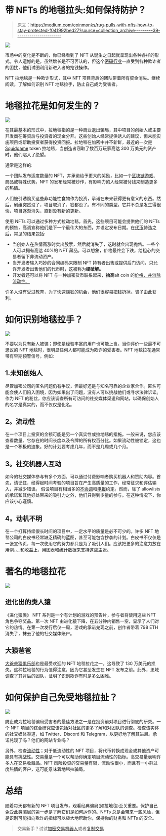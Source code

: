 # 带 NFTs 的地毯拉头:如何保持防护？

> 原文：<https://medium.com/coinmonks/rug-pulls-with-nfts-how-to-stay-protected-f041992bed27?source=collection_archive---------39----------------------->

![](img/5fe3b80d718dd66b74e1236ff155d063.png)

市场中的变化是不断的，你已经看到了 NFT 从诞生之日起就呈现出各种各样的形式。令人遗憾的是，虽然增长是不可否认的，但这个[密码行业](https://www.kaspersky.com/resource-center/definitions/what-is-cryptocurrency)一直受到各种欺诈者的困扰，他们试图利用新进入者的抢钱操作。

NFT 拉地毯是一种欺诈形式，其中 NFT 项目背后的团队带着所有资金消失。继续阅读，了解如何识别 NFT 地毯拉手，防止自己成为受害者。

# 地毯拉花是如何发生的？

![](img/0f782417576650e69e58c5ed5ac4fba4.png)

在其最基本的形式中，拉地毯指的是一种商业退出骗局，其中项目的创始人或主要开发商在筹资后与投资者的现金分开。这些创始人经常提供诱人的建议，但未能实施项目或帮助投资者获得投资回报。拉地毯在加密中并不新鲜，最近的一次是 [Squidgame](https://www.washingtonpost.com/world/2021/11/02/squid-game-crypto-rug-pull/) token 拉地毯，当创造者窃取了数百万玩家高达 300 万美元的资产时，他们陷入了绝望。

通常是这样的:

一个团队发布适度数量的 NFT，并承诺给予更大的奖励，比如一个[区块链游戏](https://www.forbes.com/sites/theyec/2022/08/02/3-things-you-need-to-know-about-blockchain-gaming/?sh=665b9b184a85)、商品或特殊优势。NFT 的发布经常被炒作，有影响力的人经常被付钱来制造更多的热情。

人们被引诱购买这些非功能性食物作为投资，承诺在未来获得更有意义的东西。然后，剧组突然没了，项目取消了，钱都没了。有不同的类型。它并不总是发生得很快，项目逐渐消失，直到没有新的更新。

使用 NFTs 可以通过多种方式拉动地毯。首先，这些项目可能会提供他们的 NFTs 的预售，高调宣称他们是下一个最伟大的东西，并设定发布日期。在[代币](https://corporatefinanceinstitute.com/resources/knowledge/data-analysis/minting-crypto/)铸造之后，常见的结果包括:

*   当创始人在热情高涨时卖出股票，然后就消失了，这时就会出现抛售。一些个人可以拥有高达 40%的 NFT 藏品，可以想象，价格最终会下跌，给粗心的交易者留下非流动资产。
*   当开发者输入巧妙的合同编码来限制 NFT 持有者出售或提供后门访问，只允许开发者出售他们的代币时，这被称为**硬破解。**
*   开发者还可以将 NFT 与一种加密货币联系起来，**抬高**alt coin 的[价格，并消除流动性。](https://www.investopedia.com/terms/a/altcoin.asp)

许多人没有受过教育，为了快速赚钱的机会，他们很容易把钱扔掉。骗子由此获利。

# 如何识别地毯拉手？

![](img/2deae5448a1b576d4de9fe4d7eb2dbdc.png)

不要以为只有新人被骗；即使是经验丰富的用户也可能上当。当你评价一些最不可思议的 NFT 地毯时，很明显任何人都可能成为欺诈的受害者。NFT 地毯拉花通常带有早期预警信号，例如:

## 1.未知创始人

尽管加密公司的匿名问题仍有争议，但最好还是与知名可靠的企业家合作。匿名可能会使人们陷入困境，因为如果出了问题，没有人可以挑战他们或寻求法律诉讼。作为 NFT 的粉丝，你应该调查所有可访问的社交媒体渠道和网站，以确保创始人的名字是真实的，而不仅仅是化名。

## **2。流动性**

在一个项目上投资的金额可能是另一个真实性或拉地毯的措施。一般来说，您应该查看数量、它存在的时间长度以及令牌的所有权百分比。如果流动性被锁定，这也是一个积极的迹象。好的计划要考虑几年，而不是几周或几个月。

## **3。社交机器人互动**

如今的社交媒体参与有多个方面，可以通过付费影响者购买机器人和赞助内容。首先，请记住，经得起时间考验的项目旨在产生高质量的工作，经常征求和评估输入，并减少错误。
假设项目有相当多的[不协调](https://discord.com/)和[电报](https://telegram.org/)约定。然而，除了 allowlists 的承诺和其他好处带来的吸引力之外，他们只得到少量的参与。在这种情况下，你应该小心谨慎。

## **4。动机不明**

在一个打算持续很长时间的项目中，一定水平的质量是必不可少的。许多 NFT 地毯公司的白皮书经常缺乏精确的蓝图，甚至可能包含抄袭的计划。白皮书不仅仅是一张宣传页，每一次使用它的努力都只是为了吸引人们。应该把更多的注意力放在用例、[、](https://www.financialexpress.com/blockchain/what-is-tokenomics-and-how-does-it-work/2619702/)和收益上，用图表和统计数据来支持这些主张。

# 著名的地毯拉花

![](img/ee14c9009ad4b6bfb9c8d0c020f2d069.png)

## **进化出的类人猿**

《进化猿类》 NFT 系列是一个有计划的游戏的预告片，参与者将使用这些 NFT 角色争夺奖品。第一次 NFT 由进化猿下降，在五分钟内销售一空，显示了人们对它的热情。在第一次发行后仅一周，游戏的承诺兑现之前，创作者带着 798 ETH 消失了，抹去了他的社交媒体账户。

## **大猿爸爸**

[大爸爸猿俱乐部](https://news.coincu.com/60266-big-daddy-ape-club-1-3m-scam/)也是最受欢迎的 NFT 地毯拉花之一。这导致了 130 万美元的损失。这种拉地毯的行为值得注意，因为它甚至发生在 NFT 发布之前。此外，思域调查了其背后的团队，证明了识别欺诈有时是多么困难。

# 如何保护自己免受地毯拉扯？

![](img/8143bf66c7f63d82ce0761bec410efed.png)

防止成为拉地毯骗局受害者的最佳方法之一是在投资前对项目进行彻底的研究。一个 NFT 项目的综合研究应该包括对社区的更多了解和对团队的调查。检查该实体的社交媒体渠道，如 Twitter、Discord 和 Telegram，以更好地了解其进展。承诺兑现了吗？他们的网站专业吗？

另外，检查[流动性](https://www.investopedia.com/terms/l/liquidity.asp)；对于低流动性的 NFT 项目，将代币转换成现金或其他资产可能具有挑战性。交易量是一个可以帮助你确定项目流动性的指标。高交易量表明许多人在交易收藏品。NFT 风险投资的交易量有限，流动性很小，而且有一小群过度热情的客户，这可能意味着地毯拉骗局。

# 总结

随着每天都有新的 NFT 项目发布，观看经典骗局(如拉地毯)至关重要。保护自己免受此类骗局的第一步是了解它们是如何运作的。NFTs 总是会带来一些风险，但是识别可能指向欺诈的指标可以极大地帮助你，保持你的财务和 NFTs 的安全。

> 交易新手？试试[加密交易机器人](/coinmonks/crypto-trading-bot-c2ffce8acb2a)或者[复制交易](/coinmonks/top-10-crypto-copy-trading-platforms-for-beginners-d0c37c7d698c)